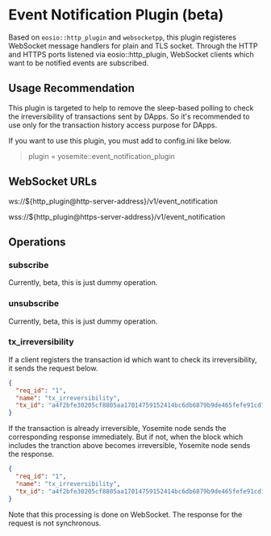 # Event Notification Plugin (beta)

Based on `eosio::http_plugin` and `websocketpp`, this plugin registeres WebSocket message handlers for plain and TLS socket.
Through the HTTP and HTTPS ports listened via eosio::http_plugin, WebSocket clients which want to be notified events are subscribed.

## Usage Recommendation
This plugin is targeted to help to remove the sleep-based polling to check the irreversibility of transactions sent by DApps.
So it's recommended to use only for the transaction history access purpose for DApps.

If you want to use this plugin, you must add to config.ini like below.

> plugin = yosemite::event_notification_plugin

## WebSocket URLs
ws://${http_plugin@http-server-address}/v1/event_notification

wss://${http_plugin@https-server-address}/v1/event_notification

## Operations
### subscribe
Currently, beta, this is just dummy operation.

### unsubscribe
Currently, beta, this is just dummy operation.

### tx_irreversibility
If a client registers the transaction id which want to check its irreversibility, it sends the request below.
```json
{
  "req_id": "1",
  "name": "tx_irreversibility",
  "tx_id": "a4f2bfe30205cf8805aa17014759152414bc6db6879b9de465fefe91cd118db5"
}
```

If the transaction is already irreversible, Yosemite node sends the corresponding response immediately.
But if not, when the block which includes the tranction above becomes irreversible, Yosemite node sends the response.
```json
{
  "req_id": "1",
  "name": "tx_irreversibility",
  "tx_id": "a4f2bfe30205cf8805aa17014759152414bc6db6879b9de465fefe91cd118db5"
}
```

Note that this processing is done on WebSocket. The response for the request is not synchronous.
